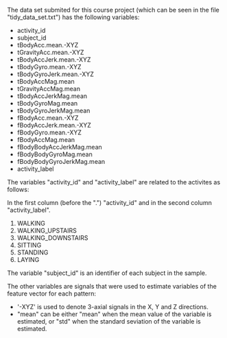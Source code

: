 
The data set submited for this course project (which can be seen in the file "tidy_data_set.txt") has the following variables:

* activity_id                
* subject_id
* tBodyAcc.mean.-XYZ
* tGravityAcc.mean.-XYZ
* tBodyAccJerk.mean.-XYZ
* tBodyGyro.mean.-XYZ
* tBodyGyroJerk.mean.-XYZ
* tBodyAccMag.mean
* tGravityAccMag.mean
* tBodyAccJerkMag.mean
* tBodyGyroMag.mean
* tBodyGyroJerkMag.mean
* fBodyAcc.mean.-XYZ
* fBodyAccJerk.mean.-XYZ
* fBodyGyro.mean.-XYZ
* fBodyAccMag.mean
* fBodyBodyAccJerkMag.mean
* fBodyBodyGyroMag.mean
* fBodyBodyGyroJerkMag.mean
* activity_label

The variables "activity_id" and "activity_label" are related to the activites as follows:

In the first column (before the ".") "activity_id" and in the second column "activity_label".

1. WALKING
2. WALKING_UPSTAIRS
3. WALKING_DOWNSTAIRS
4. SITTING
5. STANDING
6. LAYING

The variable "subject_id" is an identifier of each subject in the sample.

The other variables are signals that were used to estimate variables of the feature vector for each pattern:  
* '-XYZ' is used to denote 3-axial signals in the X, Y and Z directions.
* "mean" can be either "mean" when the mean value of the variable is estimated, or "std" when the standard seviation of the variable is estimated.
